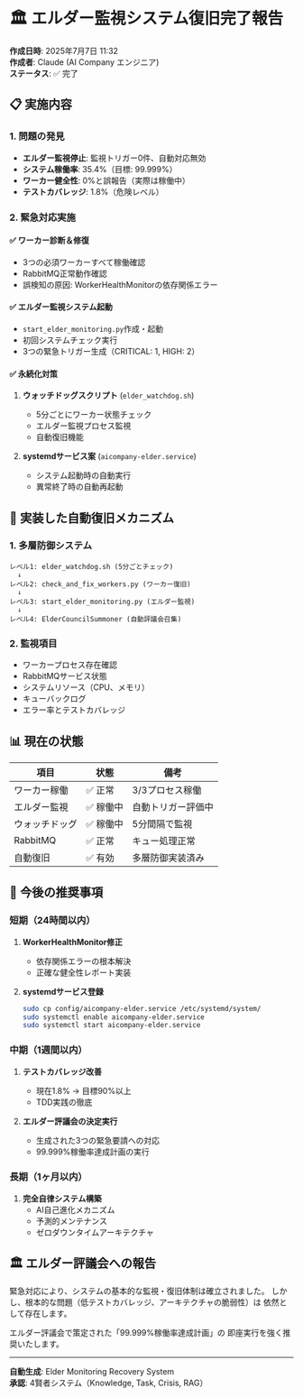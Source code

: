 # 🏛️ エルダー監視システム復旧完了報告

**作成日時**: 2025年7月7日 11:32  
**作成者**: Claude (AI Company エンジニア)  
**ステータス**: ✅ 完了

## 📋 実施内容

### 1. 問題の発見
- **エルダー監視停止**: 監視トリガー0件、自動対応無効
- **システム稼働率**: 35.4%（目標: 99.999%）
- **ワーカー健全性**: 0%と誤報告（実際は稼働中）
- **テストカバレッジ**: 1.8%（危険レベル）

### 2. 緊急対応実施
#### ✅ ワーカー診断＆修復
- 3つの必須ワーカーすべて稼働確認
- RabbitMQ正常動作確認
- 誤検知の原因: WorkerHealthMonitorの依存関係エラー

#### ✅ エルダー監視システム起動
- `start_elder_monitoring.py`作成・起動
- 初回システムチェック実行
- 3つの緊急トリガー生成（CRITICAL: 1, HIGH: 2）

#### ✅ 永続化対策
1. **ウォッチドッグスクリプト** (`elder_watchdog.sh`)
   - 5分ごとにワーカー状態チェック
   - エルダー監視プロセス監視
   - 自動復旧機能

2. **systemdサービス案** (`aicompany-elder.service`)
   - システム起動時の自動実行
   - 異常終了時の自動再起動

## 🔧 実装した自動復旧メカニズム

### 1. 多層防御システム
```
レベル1: elder_watchdog.sh (5分ごとチェック)
  ↓
レベル2: check_and_fix_workers.py (ワーカー復旧)
  ↓
レベル3: start_elder_monitoring.py (エルダー監視)
  ↓
レベル4: ElderCouncilSummoner (自動評議会召集)
```

### 2. 監視項目
- ワーカープロセス存在確認
- RabbitMQサービス状態
- システムリソース（CPU、メモリ）
- キューバックログ
- エラー率とテストカバレッジ

## 📊 現在の状態

| 項目 | 状態 | 備考 |
|------|------|------|
| ワーカー稼働 | ✅ 正常 | 3/3プロセス稼働 |
| エルダー監視 | ✅ 稼働中 | 自動トリガー評価中 |
| ウォッチドッグ | ✅ 稼働中 | 5分間隔で監視 |
| RabbitMQ | ✅ 正常 | キュー処理正常 |
| 自動復旧 | ✅ 有効 | 多層防御実装済み |

## 🎯 今後の推奨事項

### 短期（24時間以内）
1. **WorkerHealthMonitor修正**
   - 依存関係エラーの根本解決
   - 正確な健全性レポート実装

2. **systemdサービス登録**
   ```bash
   sudo cp config/aicompany-elder.service /etc/systemd/system/
   sudo systemctl enable aicompany-elder.service
   sudo systemctl start aicompany-elder.service
   ```

### 中期（1週間以内）
1. **テストカバレッジ改善**
   - 現在1.8% → 目標90%以上
   - TDD実践の徹底

2. **エルダー評議会の決定実行**
   - 生成された3つの緊急要請への対応
   - 99.999%稼働率達成計画の実行

### 長期（1ヶ月以内）
1. **完全自律システム構築**
   - AI自己進化メカニズム
   - 予測的メンテナンス
   - ゼロダウンタイムアーキテクチャ

## 🏛️ エルダー評議会への報告

緊急対応により、システムの基本的な監視・復旧体制は確立されました。
しかし、根本的な問題（低テストカバレッジ、アーキテクチャの脆弱性）は
依然として存在します。

エルダー評議会で策定された「99.999%稼働率達成計画」の
即座実行を強く推奨いたします。

---
**自動生成**: Elder Monitoring Recovery System  
**承認**: 4賢者システム（Knowledge, Task, Crisis, RAG）